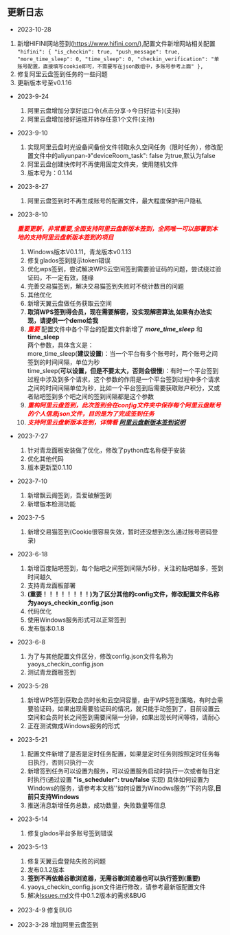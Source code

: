 ## 更新日志
- 2023-10-28
1. 新增HIFINI网站签到(https://www.hifini.com/),配置文件新增网站相关配置
`"hifini": {
      "is_checkin": true,
      "push_message": true,
      "more_time_sleep": 0,
      "time_sleep": 0,
      "checkin_verification": "单账号配置，直接填写cookie即可，不需要写在json数组中，多账号参考上面"
    },`
2. 修复阿里云盘签到任务的一些问题
3. 更新版本号至v0.1.16
- 2023-9-24 
  1. 阿里云盘增加分享好运口令(点击分享->今日好运卡)(支持)
  2. 阿里云盘增加接好运瓶并转存任意1个文件(支持)
- 2023-9-10
  1. 实现阿里云盘时光设备间备份文件领取永久空间任务（限时任务），修改配置文件中的aliyunpan-》"deviceRoom_task": false 为true,默认为false
  2. 阿里云盘创建快传时不再使用固定文件夹，使用随机文件
  3. 版本号为：0.1.14
- 2023-8-27
   1. 阿里云盘签到时不再生成账号的配置文件，最大程度保护用户隐私
- 2023-8-10

  <font color='red'>***重要更新，非常重要,全面支持阿里云盘新版本签到，全网唯一可以部署到本地的支持阿里云盘新版本签到的项目***</font>
    1. Windows版本V0.1.11，青龙版本v0.1.13
    2. 修复glados签到提示token错误
    3. 优化wps签到，尝试解决WPS云空间签到需要验证码的问题，尝试绕过验证码，不一定有效，随缘
    4. 完善交易猫签到，解决交易猫签到失败时不统计数目的问题
    5. 其他优化
    6. 新增天翼云盘做任务获取云空间
    7. **取消WPS签到得会员，现在需要解密，没实现解密算法,如果有办法实现，请提供一个demo给我**
    8. <font color='red'>***重要***</font> 配置文件中各个平台的配置文件新增了 ***more_time_sleep*** 和 **time_sleep**
       </br>两个参数，具体含义是：
       </br>more_time_sleep(**建议设置**)：当一个平台有多个账号时，两个账号之间签到的时间间隔，单位为秒
       </br>time_sleep(**可以设置，但是不要太大，否则会很慢**)：有时一个平台签到过程中涉及到多个请求，这个参数的作用是一个平台签到过程中多个请求之间的时间间隔单位为秒，比如一个平台签到后需要获取账户积分，又或者贴吧签到多个吧之间的签到间隔都是这个参数
    9. <font color='#FF000'>***重构阿里云盘签到，此次签到会在config文件夹中保存每个阿里云盘账号的个人信息json文件，目的是为了完成签到任务***</font>
    10. <font color='#FF000'>***支持阿里云盘新版本签到，详情看 [阿里云盘新版本签到说明](阿里云盘新版本签到说明.md)***</font>

- 2023-7-27
    1. 针对青龙面板安装做了优化，修改了python库名称便于安装
    2. 优化其他代码
    3. 版本更新至0.1.10
- 2023-7-10
    1. 新增飘云阁签到，吾爱破解签到
    2. 新增版本检测功能
- 2023-7-5
    1. 新增交易猫签到(Cookie很容易失效，暂时还没想到怎么通过账号密码登录)
- 2023-6-18
    1. 新增百度贴吧签到，每个贴吧之间签到间隔为5秒，关注的贴吧越多，签到时间越久
    2. 支持青龙面板部署
    3. **(重要！！！！！！！！)为了区分其他的config文件，修改配置文件名称为yaoys_checkin_config.json**
    4. 代码优化
    5. 使用Windows服务形式可以正常签到
    6. 发布版本0.1.8

- 2023-6-8

    1. 为了与其他配置文件区分，修改config.json文件名称为yaoys_checkin_config.json
    2. 测试青龙面板签到

- 2023-5-28
    1. 新增WPS签到获取会员时长和云空间容量，由于WPS签到策略，有时会需要验证码，如果出现需要验证码的情况，就只能手动签到了，目前设置云空间和会员时长之间签到需要间隔一分钟，如果出现长时间等待，请耐心
    2. 正在测试做成Windows服务的形式
- 2023-5-21
    1. 配置文件新增了是否是定时任务配置，如果是定时任务则按照定时任务每日执行，否则只执行一次
    2. 新增签到任务可以设置为服务，可以设置服务启动时执行一次或者每日定时执行(通过设置 **"is_scheduler": true/false**
       实现)
       具体如何设置为Windows的服务，请参考本文档''如何设置为Winodws服务''下的内容,**目前只支持Windows**
    3. 推送消息新增任务总数，成功数量，失败数量等信息

- 2023-5-14
    1. 修复glados平台多账号签到错误
- 2023-5-13
    1. 修复天翼云盘登陆失败的问题
    2. 发布0.1.2版本
    3. **签到不再依赖谷歌浏览器，无需谷歌浏览器也可以执行签到(重要)**
    4. yaoys_checkin_config.json文件进行修改，请参考最新版配置文件
    5. 解决[Issues.md](../说明文件/Issues.md)文件中0.1.2版本的需求&BUG
- 2023-4-9 修复BUG
- 2023-3-28 增加阿里云盘签到